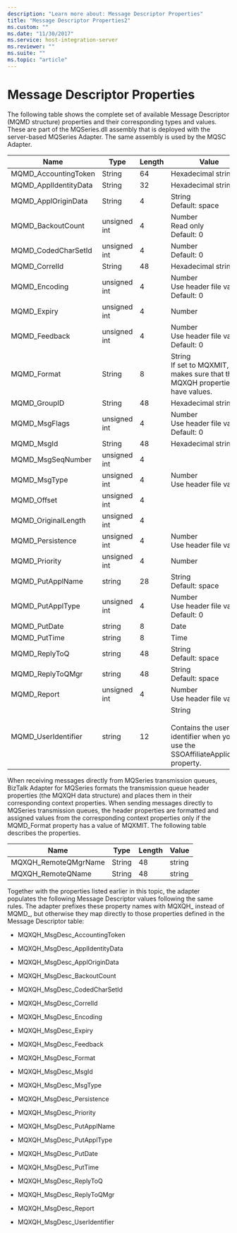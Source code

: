 ```yaml
---
description: "Learn more about: Message Descriptor Properties"
title: "Message Descriptor Properties2"
ms.custom: ""
ms.date: "11/30/2017"
ms.service: host-integration-server
ms.reviewer: ""
ms.suite: ""
ms.topic: "article"
---
```

# Message Descriptor Properties
The following table shows the complete set of available Message Descriptor (MQMD structure) properties and their corresponding types and values. These are part of the MQSeries.dll assembly that is deployed with the server-based MQSeries Adapter. The same assembly is used by the MQSC Adapter.  
  
|Name|Type|Length|Value|  
|----------|----------|------------|-----------|  
|MQMD_AccountingToken|String|64|Hexadecimal string|  
|MQMD_ApplIdentityData|String|32|Hexadecimal string|  
|MQMD_ApplOriginData|String|4|String<br />Default: space|  
|MQMD_BackoutCount|unsigned int|4|Number<br />Read only<br />Default: 0|  
|MQMD_CodedCharSetId|unsigned int|4|Number<br />Default: 0|  
|MQMD_CorrelId|String|48|Hexadecimal string|  
|MQMD_Encoding|unsigned int|4|Number<br />Use header file value. Default: 0|  
|MQMD_Expiry|unsigned int|4|Number|  
|MQMD_Feedback|unsigned int|4|Number<br />Use header file value. Default: 0|  
|MQMD_Format|String|8|String<br />If set to MQXMIT, makes sure that the MQXQH properties have values.|  
|MQMD_GroupID|String|48|Hexadecimal string|  
|MQMD_MsgFlags|unsigned int|4|Number<br />Use header file value. Default: 0|  
|MQMD_MsgId|String|48|Hexadecimal string|  
|MQMD_MsgSeqNumber|unsigned int|4||  
|MQMD_MsgType|unsigned int|4|Number<br />Use header file value.|  
|MQMD_Offset|unsigned int|4||  
|MQMD_OriginalLength|unsigned int|4||  
|MQMD_Persistence|unsigned int|4|Number<br />Use header file value.|  
|MQMD_Priority|unsigned int|4|Number|  
|MQMD_PutApplName|string|28|String<br />Default: space|  
|MQMD_PutApplType|unsigned int|4|Number<br />Use header file value. Default: 0|  
|MQMD_PutDate|string|8|Date|  
|MQMD_PutTime|string|8|Time|  
|MQMD_ReplyToQ|string|48|String<br />Default: space|  
|MQMD_ReplyToQMgr|string|48|String<br />Default: space|  
|MQMD_Report|unsigned int|4|Number<br />Use header file value.|  
|MQMD_UserIdentifier|string|12|String<br /><br /> Contains the user identifier when you use the SSOAffiliateApplication property.|  
  
 When receiving messages directly from MQSeries transmission queues, BizTalk Adapter for MQSeries formats the transmission queue header properties (the MQXQH data structure) and places them in their corresponding context properties. When sending messages directly to MQSeries transmission queues, the header properties are formatted and assigned values from the corresponding context properties only if the MQMD_Format property has a value of MQXMIT. The following table describes the properties.  
  
|Name|Type|Length|Value|  
|----------|----------|------------|-----------|  
|MQXQH_RemoteQMgrName|String|48|string|  
|MQXQH_RemoteQName|String|48|string|  
  
 Together with the properties listed earlier in this topic, the adapter populates the following Message Descriptor values following the same rules. The adapter prefixes these property names with MQXQH_ instead of MQMD_, but otherwise they map directly to those properties defined in the Message Descriptor table:  
  
-   MQXQH_MsgDesc_AccountingToken  
  
-   MQXQH_MsgDesc_ApplIdentityData  
  
-   MQXQH_MsgDesc_ApplOriginData  
  
-   MQXQH_MsgDesc_BackoutCount  
  
-   MQXQH_MsgDesc_CodedCharSetId  
  
-   MQXQH_MsgDesc_CorrelId  
  
-   MQXQH_MsgDesc_Encoding  
  
-   MQXQH_MsgDesc_Expiry  
  
-   MQXQH_MsgDesc_Feedback  
  
-   MQXQH_MsgDesc_Format  
  
-   MQXQH_MsgDesc_MsgId  
  
-   MQXQH_MsgDesc_MsgType  
  
-   MQXQH_MsgDesc_Persistence  
  
-   MQXQH_MsgDesc_Priority  
  
-   MQXQH_MsgDesc_PutApplName  
  
-   MQXQH_MsgDesc_PutApplType  
  
-   MQXQH_MsgDesc_PutDate  
  
-   MQXQH_MsgDesc_PutTime  
  
-   MQXQH_MsgDesc_ReplyToQ  
  
-   MQXQH_MsgDesc_ReplyToQMgr  
  
-   MQXQH_MsgDesc_Report  
  
-   MQXQH_MsgDesc_UserIdentifier
